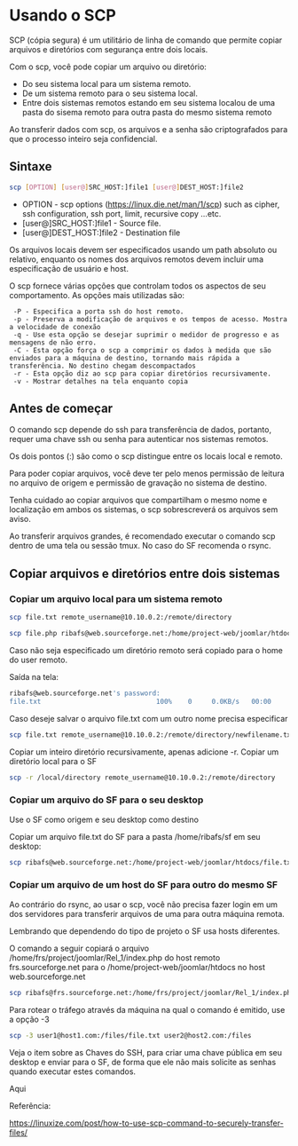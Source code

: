 # Usando o SCP

SCP (cópia segura) é um utilitário de linha de comando que permite copiar arquivos e diretórios com segurança entre dois locais.

Com o scp, você pode copiar um arquivo ou diretório:

- Do seu sistema local para um sistema remoto.
- De um sistema remoto para o seu sistema local.
- Entre dois sistemas remotos estando em seu sistema localou de uma pasta do sisema remoto para outra pasta do mesmo sistema remoto

Ao transferir dados com scp, os arquivos e a senha são criptografados para que o processo inteiro seja confidencial.

## Sintaxe
```bash
scp [OPTION] [user@]SRC_HOST:]file1 [user@]DEST_HOST:]file2
```
- OPTION - scp options (https://linux.die.net/man/1/scp) such as cipher, ssh configuration, ssh port, limit, recursive copy …etc.
- [user@]SRC_HOST:]file1 - Source file.
- [user@]DEST_HOST:]file2 - Destination file

Os arquivos locais devem ser especificados usando um path absoluto ou relativo, enquanto os nomes dos arquivos remotos devem incluir uma especificação de usuário e host.

O scp fornece várias opções que controlam todos os aspectos de seu comportamento. As opções mais utilizadas são:

     -P - Especifica a porta ssh do host remoto.
     -p - Preserva a modificação de arquivos e os tempos de acesso. Mostra a velocidade de conexão
     -q - Use esta opção se desejar suprimir o medidor de progresso e as mensagens de não erro.
     -C - Esta opção força o scp a comprimir os dados à medida que são enviados para a máquina de destino, tornando mais rápida a transferência. No destino chegam descompactados
     -r - Esta opção diz ao scp para copiar diretórios recursivamente.
     -v - Mostrar detalhes na tela enquanto copia

## Antes de começar

O comando scp depende do ssh para transferência de dados, portanto, requer uma chave ssh ou senha para autenticar nos sistemas remotos.

Os dois pontos (:) são como o scp distingue entre os locais local e remoto.

Para poder copiar arquivos, você deve ter pelo menos permissão de leitura no arquivo de origem e permissão de gravação no sistema de destino.

Tenha cuidado ao copiar arquivos que compartilham o mesmo nome e localização em ambos os sistemas, o scp sobrescreverá os arquivos sem aviso.

Ao transferir arquivos grandes, é recomendado executar o comando scp dentro de uma tela ou sessão tmux. No caso do SF recomenda o rsync.

## Copiar arquivos e diretórios entre dois sistemas

### Copiar um arquivo local para um sistema remoto
```bash
scp file.txt remote_username@10.10.0.2:/remote/directory

scp file.php ribafs@web.sourceforge.net:/home/project-web/joomlar/htdocs
```
Caso não seja especificado um diretório remoto será copiado para o home do user remoto.

Saída na tela:
```bash
ribafs@web.sourceforge.net's password:
file.txt                             100%    0     0.0KB/s   00:00
```
Caso deseje salvar o arquivo file.txt com um outro nome precisa especificar
```bash
scp file.txt remote_username@10.10.0.2:/remote/directory/newfilename.txt
```
Copiar um inteiro diretório recursivamente, apenas adicione -r. Copiar um diretório local para o SF
```bash
scp -r /local/directory remote_username@10.10.0.2:/remote/directory
```
### Copiar um arquivo do SF para o seu desktop

Use o SF como origem e seu desktop como destino	

Copiar um arquivo file.txt do SF para a pasta /home/ribafs/sf em seu desktop:
```bash
scp ribafs@web.sourceforge.net:/home/project-web/joomlar/htdocs/file.txt /home/ribafs/sf
```
### Copiar um arquivo de um host do SF para outro do mesmo SF

Ao contrário do rsync, ao usar o scp, você não precisa fazer login em um dos servidores para transferir arquivos de uma para outra máquina remota.

Lembrando que dependendo do tipo de projeto o SF usa hosts diferentes.

O comando a seguir copiará o arquivo /home/frs/project/joomlar/Rel_1/index.php do host remoto frs.sourceforge.net para o /home/project-web/joomlar/htdocs no host web.sourceforge.net
```bash
scp ribafs@frs.sourceforge.net:/home/frs/project/joomlar/Rel_1/index.php ribafs@web.sourceforge.net:/home/project-web/joomlar/htdocs
```
Para rotear o tráfego através da máquina na qual o comando é emitido, use a opção -3
```bash
scp -3 user1@host1.com:/files/file.txt user2@host2.com:/files
```
Veja o item sobre as Chaves do SSH, para criar uma chave pública em seu desktop e enviar para o SF, de forma que ele não mais solicite as senhas quando executar estes comandos.

Aqui

Referência:

https://linuxize.com/post/how-to-use-scp-command-to-securely-transfer-files/
